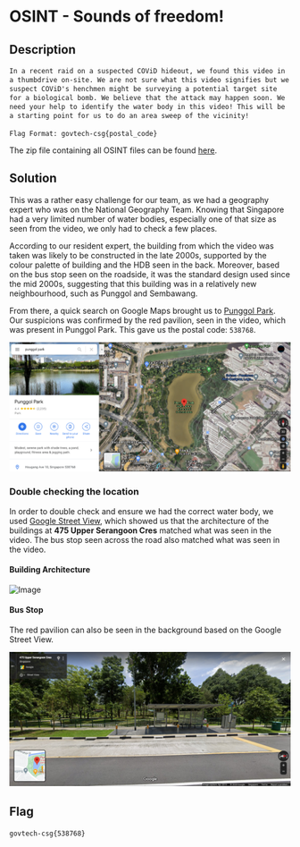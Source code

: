 # OSINT - Sounds of freedom!

## Description
```
In a recent raid on a suspected COViD hideout, we found this video in a thumbdrive on-site. We are not sure what this video signifies but we suspect COViD's henchmen might be surveying a potential target site for a biological bomb. We believe that the attack may happen soon. We need your help to identify the water body in this video! This will be a starting point for us to do an area sweep of the vicinity!

Flag Format: govtech-csg{postal_code}
```

The zip file containing all OSINT files can be found [here](https://public-download-files-9vj6yp3nvf-cat-3.s3-ap-southeast-1.amazonaws.com/OSINT+Challenge.zip).

## Solution
This was a rather easy challenge for our team, as we had a geography expert who was on the National Geography Team. Knowing that Singapore had a very limited number of water bodies, especially one of that size as seen from the video, we only had to check a few places. 

According to our resident expert, the building from which the video was taken was likely to be constructed in the late 2000s, supported by the colour palette of building and the HDB seen in the back. Moreover, based on the bus stop seen on the roadside, it was the standard design used since the mid 2000s, suggesting that this building was in a relatively new neighbourhood, such as Punggol and Sembawang.

From there, a quick search on Google Maps brought us to [Punggol Park](https://www.google.com.sg/maps/place/Punggol+Park/@1.3768635,103.8972405,619m/data=!3m1!1e3!4m5!3m4!1s0x31da163beca5d721:0xe869e5868a79ea59!8m2!3d1.3769802!4d103.8986585). Our suspicions was confirmed by the red pavilion, seen in the video, which was present in Punggol Park. This gave us the postal code: `538768`.

![Image](https://github.com/natashatyt888/Writeups-for-CTF/blob/main/2020-Govtech-Stack-The-Flags/OSINT/Sounds-Of-Freedom/Screenshot_1.png)

### Double checking the location
In order to double check and ensure we had the correct water body, we used [Google Street View](https://www.google.com.sg/maps/@1.3758911,103.8997006,3a,60y,90t/data=!3m6!1e1!3m4!1stWlDZoranZLR3DSzkQ0EvQ!2e0!7i16384!8i8192), which showed us that the architecture of the buildings at **475 Upper Serangoon Cres** matched what was seen in the video. The bus stop seen across the road also matched what was seen in the video.

#### Building Architecture
![Image](https://github.com/natashatyt888/Writeups-for-CTF/blob/main/2020-Govtech-Stack-The-Flags/OSINT/Sounds-Of-Freedom/Screenshot_2.png)

#### Bus Stop
The red pavilion can also be seen in the background based on the Google Street View.

![Image](https://github.com/natashatyt888/Writeups-for-CTF/blob/main/2020-Govtech-Stack-The-Flags/OSINT/Sounds-Of-Freedom/Screenshot_3.png)

## Flag
`govtech-csg{538768}`
